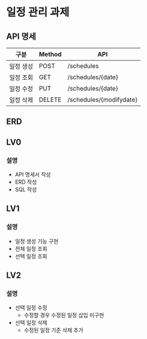 # 일정 관리 과제
## API 명세
|구분|Method|API|
|---|---|---|
|일정 생성|POST|/schedules|
|일정 조회|GET|/schedules/{date}|
|일정 수정|PUT|/schedules/{date}|
|일정 삭제|DELETE|/schedules/{modifydate}|

## ERD

## LV0
### 설명
* API 명세서 작성
* ERD 작성
* SQL 작성

## LV1
### 설명
* 일정 생성 기능 구현
* 전체 일정 조회
* 선택 일정 조회

## LV2
### 설명
* 선택 일정 수정
  * 수정할 경우 수정된 일정 삽입 미구현 
* 선택 일정 삭제
  * 수정된 일정 기준 삭제 추가

